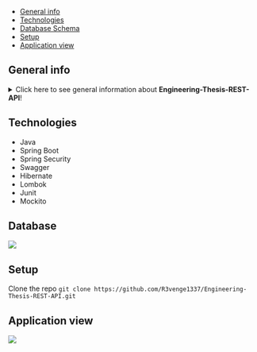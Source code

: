 * [General info](#general-info)
* [Technologies](#technologies)
* [Database Schema](#database)
* [Setup](#setup)
* [Application view](#application-view)

## General info
<details>
<summary>Click here to see general information about <b>Engineering-Thesis-REST-API</b>!</summary>
Engineering-Thesis-REST-API will be sharing a data to my Engineering Thesis android application on theme Learning children foreign  languages via inner simple games.
</details>

## Technologies
<ul>
<li>Java</li>
<li>Spring Boot</li>
<li>Spring Security</li>
<li>Swagger</li>
<li>Hibernate</li>
<li>Lombok</li>
<li>Junit</li>
<li>Mockito</li>
</ul>

## Database
<img src="https://user-images.githubusercontent.com/32364525/159165200-35c22e40-231b-43e0-9c97-430d735b1520.png">

## Setup
Clone the repo
```git clone https://github.com/R3venge1337/Engineering-Thesis-REST-API.git```

## Application view
<img src="https://user-images.githubusercontent.com/32364525/159160324-f0db4e2a-3871-4dcf-abd7-4f03a1a9399e.png" >

